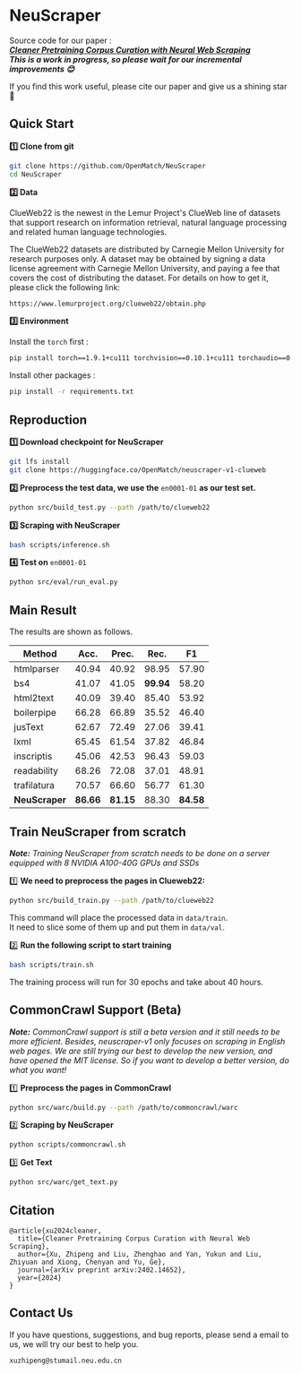 # NeuScraper

Source code for our paper :  
***[Cleaner Pretraining Corpus Curation with Neural Web Scraping](https://arxiv.org/abs/2402.14652)***  
***This is a work in progress, so please wait for our incremental improvements 😊***

If you find this work useful, please cite our paper  and give us a shining star 🌟



## Quick Start

**1️⃣ Clone from git**

```bash
git clone https://github.com/OpenMatch/NeuScraper
cd NeuScraper
```

**2️⃣ Data**

ClueWeb22 is the newest in the Lemur Project's ClueWeb line of datasets that support research on information retrieval, natural language processing and related human language technologies. 

The ClueWeb22 datasets are distributed by Carnegie Mellon University for research purposes only. A dataset may be obtained by signing a data license agreement with Carnegie Mellon University, and paying a fee that covers the cost of distributing the dataset. For details on how to get it, please click the following link:

```bash
https://www.lemurproject.org/clueweb22/obtain.php
```

**3️⃣ Environment**

Install the `torch` first :

```bash
pip install torch==1.9.1+cu111 torchvision==0.10.1+cu111 torchaudio==0.9.1 -f https://download.pytorch.org/whl/torch_stable.html
```

Install other packages :

```bash
pip install -r requirements.txt
```



## Reproduction

**1️⃣ Download checkpoint for NeuScraper**

```bash
git lfs install
git clone https://huggingface.co/OpenMatch/neuscraper-v1-clueweb
```

**2️⃣ Preprocess the test data, we use the** `en0001-01` **as our test set.**

```bash
python src/build_test.py --path /path/to/clueweb22
```

**3️⃣ Scraping with NeuScraper**

```bash
bash scripts/inference.sh
```

**4️⃣ Test on** `en0001-01`

```bash
python src/eval/run_eval.py
```



## Main Result 

The results are shown as follows.

| **Method**     | **Acc.**  | **Prec.** | **Rec.**  | **F1**    |
| -------------- | --------- | --------- | --------- | --------- |
| htmlparser     | 40.94     | 40.92     | 98.95     | 57.90     |
| bs4            | 41.07     | 41.05     | **99.94** | 58.20     |
| html2text      | 40.09     | 39.40     | 85.40     | 53.92     |
| boilerpipe     | 66.28     | 66.89     | 35.52     | 46.40     |
| jusText        | 62.67     | 72.49     | 27.06     | 39.41     |
| lxml           | 65.45     | 61.54     | 37.82     | 46.84     |
| inscriptis     | 45.06     | 42.53     | 96.43     | 59.03     |
| readability    | 68.26     | 72.08     | 37.01     | 48.91     |
| trafilatura    | 70.57     | 66.60     | 56.77     | 61.30     |
| **NeuScraper** | **86.66** | **81.15** | 88.30     | **84.58** |



## Train NeuScraper from scratch 

***Note:** Training NeuScraper from scratch needs to be done on a server equipped with 8 NVIDIA A100-40G GPUs and SSDs*

1️⃣ **We need to preprocess the pages in Clueweb22:**

```bash
python src/build_train.py --path /path/to/clueweb22
```

This command will place the processed data in `data/train`.  
It need to slice some of them up and put them in `data/val`.

2️⃣ **Run the following script to start training**

```bash
bash scripts/train.sh
```

The training process will run for 30 epochs and take about 40 hours. 



## CommonCrawl Support (Beta)

***Note:** CommonCrawl support is still a beta version and it still needs to be more efficient. Besides, neuscraper-v1 only focuses on scraping in English web pages. We are still trying our best to develop the new version, and have opened the MIT license. So if you want to develop a better version, do what you want!*

1️⃣ **Preprocess the pages in CommonCrawl**

```bash
python src/warc/build.py --path /path/to/commoncrawl/warc
```

2️⃣ **Scraping by NeuScraper**

```bash
python scripts/commoncrawl.sh
```

3️⃣ **Get Text**

```bash
python src/warc/get_text.py
```



## Citation

```
@article{xu2024cleaner,
  title={Cleaner Pretraining Corpus Curation with Neural Web Scraping},
  author={Xu, Zhipeng and Liu, Zhenghao and Yan, Yukun and Liu, Zhiyuan and Xiong, Chenyan and Yu, Ge},
  journal={arXiv preprint arXiv:2402.14652},
  year={2024}
}
```



## Contact Us

If you have questions, suggestions, and bug reports, please send a email to us, we will try our best to help you. 

```bash
xuzhipeng@stumail.neu.edu.cn  
```
